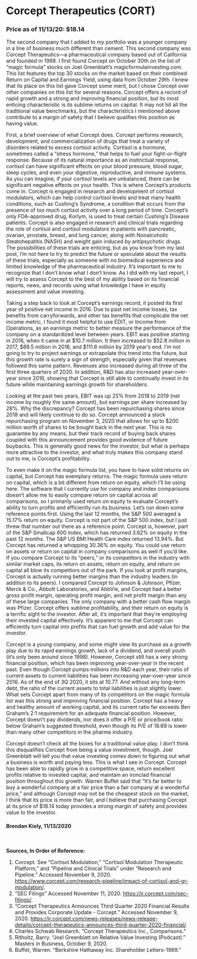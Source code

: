 # Corcept Therapeutics (CORT)  
### Price as of 11/13/20: $18.14

The second company that I added to my portfolio was a younger company in a line of business much different than cement. This second company was Corcept Therapeutics—a pharmaceutical company based out of California and founded in 1998. I first found Corcept on October 30th on the list of “magic formula” stocks on Joel Greenblatt’s magicformulainvesting.com. This list features the top 30 stocks on the market based on their combined Return on Capital and Earnings Yield, using data from October 29th. I knew that its place on this list gave Corcept some merit, but I chose Corcept over other companies on this list for several reasons. Corcept offers a record of rapid growth and a strong and improving financial position, but its most enticing characteristic is its sublime returns on capital. It may not hit all the traditional value benchmarks, but the characteristics I mentioned above contribute to a margin of safety that I believe qualifies this position as having value.  

First, a brief overview of what Corcept does. Corcept performs research, development, and commercialization of drugs that treat a variety of disorders related to excess cortisol activity. Cortisol is a hormone, sometimes called a “stress hormone,” that helps to fuel your fight-or-flight response. Because of its natural importance as an instinctual response, cortisol can have significant effects on your blood pressure, blood sugar, sleep cycles, and even your digestive, reproductive, and immune systems. As you can imagine, if your cortisol levels are unbalanced, there can be significant negative effects on your health. This is where Corcept’s products come in. Corcept is engaged in research and development of cortisol modulators, which can help control cortisol levels and treat many health conditions, such as Cushing’s Syndrome, a condition that occurs from the presence of too much cortisol activity over a long period of time. Corcept’s only FDA-approved drug, Korlym, is used to treat certain Cushing’s Disease patients. Corcept is also engaged in research and clinical trials regarding the role of cortisol and cortisol modulators in patients with pancreatic, ovarian, prostate, breast, and lung cancer, along with Nonalcoholic Steatohepatitis (NASH) and weight gain induced by antipsychotic drugs. The possibilities of these trials are enticing, but as you know from my last post, I’m not here to try to predict the future or speculate about the results of these trials, especially as someone with no biomedical experience and limited knowledge of the pharmaceutical industry. It’s important to me to recognize that I don’t know what I don’t know. As I did with my last report, I will try to assess Corcept to the best of my ability based on its financial reports, news, and records using what knowledge I have in equity assessment and value investing.  

Taking a step back to look at Corcept’s earnings record, it posted its first year of positive net income in 2016. Due to past net income losses, tax benefits from carryforwards, and other tax benefits that complicate the net income metric, I found it most helpful to use EDIT, or Income from Operations, as an earnings metric to better measure the performance of the company on a standardized level between years. EBIT was positive starting in 2016, when it came in at $10.7 million. It then increased to $52.8 million in 2017, $89.5 million in 2018, and $111.6 million by 2019 year’s end. I’m not going to try to project earnings or extrapolate this trend into the future, but this growth rate is surely a sign of strength, especially given that revenues followed this same pattern. Revenues also increased during all three of the first three quarters of 2020. In addition, R&D has also increased year-over-year since 2016, showing that Corcept is still able to continually invest in its future while maintaining earnings growth for shareholders.   

Looking at the past two years, EBIT was up 25% from 2018 to 2019 (net income by roughly the same amount), but earnings per share increased by 28%. Why the discrepancy? Corcept has been repurchasing shares since 2018 and will likely continue to do so. Corcept announced a stock repurchasing program on November 3, 2020 that allows for up to $200 million worth of shares to be bought back in the next year. This is no guarantee by any means, but their track record of buying back shares coupled with this announcement provides good evidence of future buybacks. This is generally good news for the investor, but what is perhaps more attractive to the investor, and what truly makes this company stand out to me, is Corcept’s profitability.  

To even make it on the magic formula list, you have to have solid returns on capital, but Corcept has exemplary returns. The magic formula uses return on capital, which is a bit different from return on equity, which I’ll be using here. The software that I currently use for company and index comparisons doesn’t allow me to easily compare return on capital across all comparisons, so I primarily used return on equity to evaluate Corcept’s ability to turn profits and efficiently run its business. Let’s run down some reference points first. Using the last 12 months, the S&P 500 averaged a 15.17% return on equity. Corcept is not part of the S&P 500 index, but I just threw that number out there as a reference point. Corcept is, however, part of the S&P Smallcap 600 Index, which has returned 3.62% on equity in the past 12 months. The S&P US BMI Health Care index returned 13.94%. But Corcept has returned a whopping 30.36% on equity. You could use return on assets or return on capital in company comparisons as well if you’d like. If you compare Corcept to its “peers,” or its competitors in the industry with similar market caps, its return on assets, return on equity, and return on capital all blow its competitors out of the park. If you look at profit margins, Corcept is actually running better margins than the industry leaders (in addition to its peers). I compared Corcept to Johnson & Johnson, Pfizer, Merck & Co., Abbott Laboratories, and AbbVie, and Corcept had a better gross profit margin, operating profit margin, and net profit margin than any of these large companies. The only company with a better cash flow margin was Pfizer. Corcept offers sublime profitability, and their return on equity is a terrific sight to the investor. After all, it’s important that they’re employing their invested capital effectively. It’s apparent to me that Corcept can efficiently turn capital into profits that can fuel growth and add value for the investor.  

Corcept is a young company, and some might view its purchase as a growth play due to its rapid earnings growth, lack of a dividend, and overall youth (it’s only been around since 1998). However, Corcept still has a very strong financial position, which has been improving year-over-year in the recent past. Even though Corcept pumps millions into R&D each year, their ratio of current assets to current liabilities has been increasing year-over-year since 2016. As of the end of 3Q 2020, it sits at 10.77. And without any long-term debt, the ratio of the current assets to total liabilities is just slightly lower. What sets Corcept apart from many of its competitors on the magic formula list was this strong and improving financial position. Corcept has a heavy and healthy amount of working capital, and its current ratio far exceeds Ben Graham’s 2:1 requirement for an adequate financial position. However, Corcept doesn’t pay dividends, nor does it offer a P/E or price/book ratio below Graham’s suggested threshold, even though its P/E of 18.69 is lower than many other competitors in the pharma industry.  

Corcept doesn’t check all the boxes for a traditional value play. I don’t think this disqualifies Corcept from being a value investment, though. Joel Greenblatt will tell you that value investing comes down to figuring out what a business is worth and paying less. This is what I see in Corcept. Corcept has been able to rapidly grow in a competitive space, return excellent profits relative to invested capital, and maintain an ironclad financial position throughout this growth. Warren Buffet said that “It’s far better to buy a wonderful company at a fair price than a fair company at a wonderful price,” and although Corcept may not be the cheapest stock on the market, I think that its price is more than fair, and I believe that purchasing Corcept at its price of $18.14 today provides a strong margin of safety and provides value to the investor.  



#### Brendan Kiely, 11/13/2020 
<br>

**Sources, In Order of Reference:**
1. Corcept. See  “Cortisol Modulation,” “Cortisol Modulation Therapeutic Platform,” and “Pipeline and Clinical Trials” under “Research and Pipeline.” Accessed November 9, 2020. https://www.corcept.com/research-pipeline/impact-of-cortisol-and-gr-modulation/.  
2. “SEC Filings” Accessed November 11, 2020. https://ir.corcept.com/sec-filings/.  
3. “Corcept Therapeutics Announces Third Quarter 2020 Financial Results and Provides Corporate Update - Corcept.” Accessed November 9, 2020. https://ir.corcept.com/news-releases/news-release-details/corcept-therapeutics-announces-third-quarter-2020-financial/.  
4. Charles Schwab Research. “Corcept Therapeutics Inc., Comparisons.”   
5. Ritholtz, Barry. “Joel Greenblatt on Relative Value Investing (Podcast).” Masters in Business, October 9, 2020.  
6. Buffet, Warren. “Berkshire Hathaway Inc. Shareholder Letters-1989.”  
